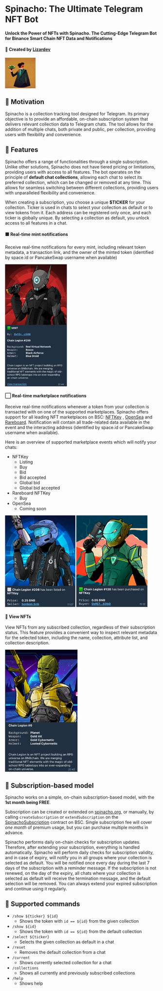 # Spinacho: The Ultimate Telegram NFT Bot

#### Unlock the Power of NFTs with Spinacho. The Cutting-Edge Telegram Bot for Binance Smart Chain NFT Data and Notifications

#### 🦎 Created by [Lizardev](https://t.me/Lizardev)

<img src="spinacho.png" width="100" height="100" alt="Spinacho"/>

## 🧠 Motivation

Spinacho is a collection tracking tool designed for Telegram. Its primary objective is to provide an affordable,
on-chain subscription system that delivers relevant collection data to Telegram chats. The tool allows for the addition
of multiple chats, both private and public, per collection, providing users with flexibility and convenience.

## 🚀 Features

Spinacho offers a range of functionalities through a single subscription. Unlike other solutions, Spinacho does not have
tiered pricing or limitations, providing users with access to all features. The bot operates on the principle of
**default chat collections**, allowing each chat to select its preferred collection, which can be changed or removed at
any time. This allows for seamless switching between different collections, providing users with unparalleled
flexibility and convenience.

When creating a subscription, you choose a unique **$TICKER** for your collection. Ticker is used in chats to select
your collection as default or to view tokens from it. Each address can be registered only once, and each ticker is
globally unique. By selecting a collection as default, you unlock access to all features in a chat.

#### 🟩 Real-time mint notifications

Receive real-time notifications for every mint, including relevant token metadata, a transaction link, and the owner of
the minted token (identified by space.id or PancakeSwap username when available)

<img src="mint.png" height="400" alt="Mint notification">

#### ⬜️ Real-time marketplace notifications

Receive real-time notifications whenever a token from your collection is transacted with on one of the supported
marketplaces. Spinacho offers support for all leading NFT marketplaces on BSC: [NFTKey](https://nftkey.app)
, [OpenSea](https://opensea.io) and [Rareboard](https://rareboard.com). Notification will contain all trade-related data
available in the event and the interacting address (identified by space.id or PancakeSwap username when available).

Here is an overview of supported marketplace events which will notify your chats:

- NFTKey
    - Listing
    - Buy
    - Bid
    - Bid accepted
    - Global bid
    - Global bid accepted
- Rareboard NFTKey
    - Buy
- OpenSea
    - Coming soon

<img src="listing.png" height="300px" alt="Listing notification">
<img src="buy.png" height="300px" alt="Buy notification">

#### 👀 View NFTs

View NFTs from any subscribed collection, regardless of their subscription status. This feature provides a convenient
way to inspect relevant metadata for the selected token, including the name, collection, attribute list, and collection
description.

<img src="show.png" height="400px" alt="Show command">

## 💸 Subscription-based model

Spinacho works on a simple, on-chain subscription-based model, with the **1st month being FREE**.

Subscription can be created or extended on [spinacho.org](https://spinacho.org), or manually, by
calling `createSubscription` or `extendSubscription` on
the [SpinachoSubscription](https://bscscan.com/address/0x210BBC42561d440c20eF1f833F62D17894c29Af0)
contract on BSC. Single subscription fee will cover _one month_ of premium usage, but you can purchase multiple months
in advance.

Spinacho performs daily on-chain checks for subscription updates. Therefore, after extending your subscription,
everything is handled automatically. Spinacho will perform daily checks for subscription validity, and in case of
expiry, will notify you in all groups where your collection is selected as default. You will be notified once every day
during the last 7 days of the subscription with a reminder message. If the subscription is not renewed, on the day of
the expiry, all chats where your collection is selected as default will receive the termination message, and the default
selection will be removed. You can always extend your expired subscription and continue using it regularly.

## 💬 Supported commands

- `/show ${ticker} ${id}`
    - Shows the token with `id == ${id}` from the given collection
- `/show ${id}`
    - Shows the token with `id == ${id}` from the default collection
- `/select ${ticker}`
    - Selects the given collection as default in a chat
- `/reset`
    - Removes the default collection from a chat
- `/current`
    - Shows currently selected collection for a chat
- `/collections`
    - Shows all currently and previously subscribed collections
- `/help`
    - Shows help
